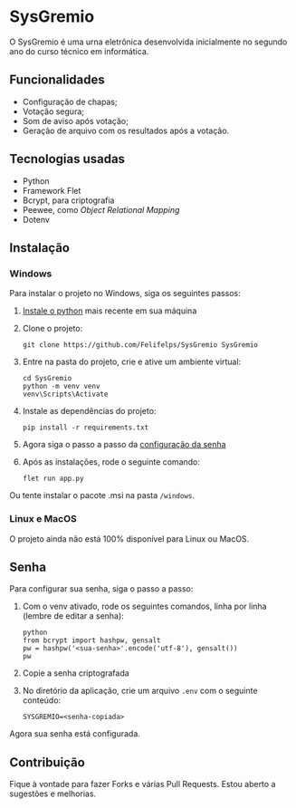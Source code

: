 # SysGremio

O SysGremio é uma urna eletrônica desenvolvida inicialmente no segundo ano do curso técnico em informática.

## Funcionalidades

- Configuração de chapas;
- Votação segura;
- Som de aviso após votação;
- Geração de arquivo com os resultados após a votação.

## Tecnologias usadas

- Python
- Framework Flet
- Bcrypt, para criptografia
- Peewee, como *Object Relational Mapping*
- Dotenv

## Instalação

### Windows

Para instalar o projeto no Windows, siga os seguintes passos:

1. [Instale o python](https://www.python.org/downloads/) mais recente em sua máquina
2. Clone o projeto:

    ```
    git clone https://github.com/Felifelps/SysGremio SysGremio
    ```
3. Entre na pasta do projeto, crie e ative um ambiente virtual:

    ```
    cd SysGremio
    python -m venv venv
    venv\Scripts\Activate
    ```
4. Instale as dependências do projeto:

    ```
    pip install -r requirements.txt
    ```
5. Agora siga o passo a passo da [configuração da senha](#senha)
6. Após as instalações, rode o seguinte comando:

    ```
    flet run app.py
    ```

Ou tente instalar o pacote .msi na pasta `/windows`.

### Linux e MacOS

O projeto ainda não está 100% disponível para Linux ou MacOS.

## Senha

Para configurar sua senha, siga o passo a passo:

1. Com o venv ativado, rode os seguintes comandos, linha por linha (lembre de editar a senha):
    
    ```
    python
    from bcrypt import hashpw, gensalt
    pw = hashpw('<sua-senha>'.encode('utf-8'), gensalt())
    pw
    ```

2. Copie a senha criptografada
3. No diretório da aplicação, crie um arquivo `.env` com o seguinte conteúdo:

    ```
    SYSGREMIO=<senha-copiada>
    ```

Agora sua senha está configurada.

## Contribuição

Fique à vontade para fazer Forks e várias Pull Requests. Estou aberto a sugestões e melhorias.